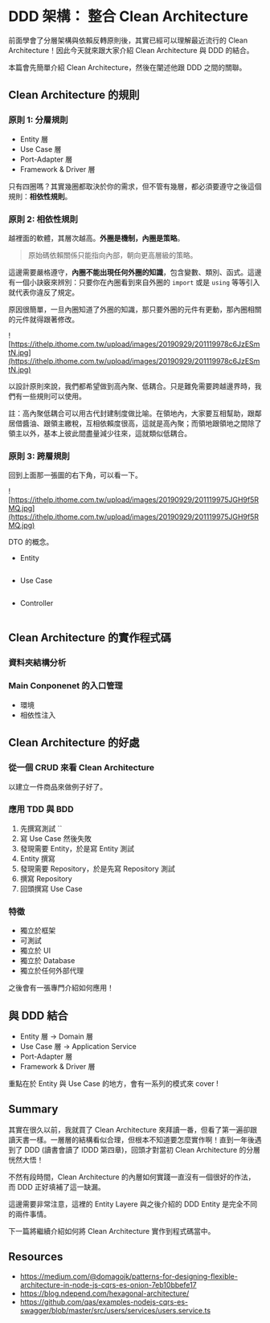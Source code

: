 # DDD 架構： 整合 Clean Architecture

前面學會了分層架構與依賴反轉原則後，其實已經可以理解最近流行的 Clean Architecture！因此今天就來跟大家介紹 Clean Architecture 與 DDD 的結合。

本篇會先簡單介紹 Clean Architecture，然後在闡述他跟 DDD 之間的關聯。

## Clean Architecture 的規則

### 原則 1: 分層規則

- Entity 層
- Use Case 層
- Port-Adapter 層
- Framework & Driver 層

只有四圈嗎？其實幾圈都取決於你的需求，但不管有幾層，都必須要遵守之後這個規則：**相依性規則**。

### 原則 2: 相依性規則

越裡面的軟體，其層次越高。**外圈是機制，內圈是策略**。

> 原始碼依賴關係只能指向內部，朝向更高層級的策略。

這邊需要嚴格遵守，**內圈不能出現任何外圈的知識**，包含變數、類別、函式。這邊有一個小訣竅來辨別：只要你在內圈看到來自外圈的 `import` 或是 `using` 等等引入就代表你違反了規定。

原因很簡單，一旦內圈知道了外圈的知識，那只要外圈的元件有更動，那內圈相關的元件就得跟著修改。

![https://ithelp.ithome.com.tw/upload/images/20190929/201119978c6JzESmtN.jpg](https://ithelp.ithome.com.tw/upload/images/20190929/201119978c6JzESmtN.jpg)

以設計原則來說，我們都希望做到高內聚、低耦合。只是難免需要跨越邊界時，我們有一些規則可以使用。

註：高內聚低耦合可以用古代封建制度做比喻。在領地內，大家要互相幫助，跟鄰居借醬油、跟領主繳稅，互相依賴度很高，這就是高內聚；而領地跟領地之間除了領主以外，基本上彼此間盡量減少往來，這就類似低耦合。

### 原則 3: 跨層規則

回到上面那一張圖的右下角，可以看一下。

![https://ithelp.ithome.com.tw/upload/images/20190929/201119975JGH9f5RMQ.jpg](https://ithelp.ithome.com.tw/upload/images/20190929/201119975JGH9f5RMQ.jpg)

DTO 的概念。

- Entity

```typescript
```

- Use Case

```typescript
```

- Controller

```typescript
```

## Clean Architecture 的實作程式碼

### 資料夾結構分析

### Main Conponenet 的入口管理

- 環境
- 相依性注入

## Clean Architecture 的好處

### 從一個 CRUD 來看 Clean Architecture

以建立一件商品來做例子好了。

### 應用 TDD 與 BDD

1. 先撰寫測試 ``
2. 寫 Use Case 然後失敗
3. 發現需要 Entity，於是寫 Entity 測試
4. Entity 撰寫
5. 發現需要 Repository，於是先寫 Repository 測試
6. 撰寫 Repository
7. 回頭撰寫 Use Case

### 特徵

- 獨立於框架
- 可測試
- 獨立於 UI
- 獨立於 Database
- 獨立於任何外部代理

之後會有一張專門介紹如何應用！

## 與 DDD 結合

- Entity 層 -> Domain 層
- Use Case 層 -> Application Service
- Port-Adapter 層
- Framework & Driver 層

重點在於 Entity 與 Use Case 的地方，會有一系列的模式來 cover !

## Summary

其實在很久以前，我就買了 Clean Architecture 來拜讀一番，但看了第一遍卻跟讀天書一樣。一層層的結構看似合理，但根本不知道要怎麼實作啊！直到一年後遇到了 DDD (讀書會讀了 IDDD 第四章)，回頭才對當初 Clean Architecture 的分層恍然大悟！

不然有段時間，Clean Architecture 的內層如何實踐一直沒有一個很好的作法，而 DDD 正好填補了這一缺漏。

這邊需要非常注意，這裡的 Entity Layere 與之後介紹的 DDD Entity 是完全不同的兩件事情。

下一篇將繼續介紹如何將 Clean Architecture 實作到程式碼當中。

## Resources

- https://medium.com/@domagojk/patterns-for-designing-flexible-architecture-in-node-js-cqrs-es-onion-7eb10bbefe17
- https://blog.ndepend.com/hexagonal-architecture/
- https://github.com/qas/examples-nodejs-cqrs-es-swagger/blob/master/src/users/services/users.service.ts
